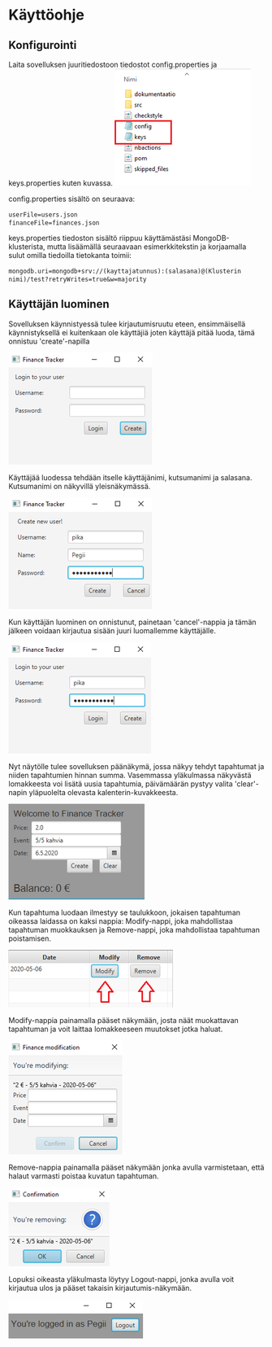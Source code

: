 
# Käyttöohje


## Konfigurointi

Laita sovelluksen juuritiedostoon tiedostot config.properties ja keys.properties kuten kuvassa.
![Tiedosto](/FinanceTrackerApp/dokumentaatio/kuvat/kayttoohje-part1.png)  

config.properties sisältö on seuraava: 

```
userFile=users.json   
financeFile=finances.json

```

keys.properties tiedoston sisältö riippuu käyttämästäsi MongoDB-klusterista, mutta lisäämällä seuraavaan esimerkkitekstin ja korjaamalla sulut omilla tiedoilla tietokanta toimii:
```
mongodb.uri=mongodb+srv://(kayttajatunnus):(salasana)@(Klusterin nimi)/test?retryWrites=true&w=majority
```

## Käyttäjän luominen
 
Sovelluksen käynnistyessä tulee kirjautumisruutu eteen, ensimmäisellä käynnistyksellä ei kuitenkaan ole käyttäjiä joten käyttäjä pitää luoda, tämä onnistuu 'create'-napilla  

![Tiedosto](/FinanceTrackerApp/dokumentaatio/kuvat/kayttoohje-part2.png) 

Käyttäjää luodessa tehdään itselle käyttäjänimi, kutsumanimi ja salasana. Kutsumanimi on näkyvillä yleisnäkymässä.  

![Tiedosto](/FinanceTrackerApp/dokumentaatio/kuvat/kayttoohje-part3.png) 

Kun käyttäjän luominen on onnistunut, painetaan 'cancel'-nappia ja tämän jälkeen voidaan kirjautua sisään juuri luomallemme käyttäjälle.  

![Tiedosto](/FinanceTrackerApp/dokumentaatio/kuvat/kayttoohje-part4.png) 

Nyt näytölle tulee sovelluksen päänäkymä, jossa näkyy tehdyt tapahtumat ja niiden tapahtumien hinnan summa. Vasemmassa yläkulmassa näkyvästä lomakkeesta voi lisätä uusia tapahtumia, päivämäärän pystyy valita 'clear'-napin yläpuolelta olevasta kalenterin-kuvakkeesta.  

![Tiedosto](/FinanceTrackerApp/dokumentaatio/kuvat/kayttoohje-part5.png) 

Kun tapahtuma luodaan ilmestyy se taulukkoon, jokaisen tapahtuman oikeassa laidassa on kaksi nappia: Modify-nappi, joka mahdollistaa tapahtuman muokkauksen ja Remove-nappi, joka mahdollistaa tapahtuman poistamisen.

![Tiedosto](/FinanceTrackerApp/dokumentaatio/kuvat/kayttoohje-part6.png)  

Modify-nappia painamalla pääset näkymään, josta näät muokattavan tapahtuman ja voit laittaa lomakkeeseen muutokset jotka haluat.

![Tiedosto](/FinanceTrackerApp/dokumentaatio/kuvat/kayttoohje-part7.png)

Remove-nappia painamalla pääset näkymään jonka avulla varmistetaan, että halaut varmasti poistaa kuvatun tapahtuman.  

![Tiedosto](/FinanceTrackerApp/dokumentaatio/kuvat/kayttoohje-part8.png)  

Lopuksi oikeasta yläkulmasta löytyy Logout-nappi, jonka avulla voit kirjautua ulos ja pääset takaisin kirjautumis-näkymään.  

![Tiedosto](/FinanceTrackerApp/dokumentaatio/kuvat/kayttoohje-part9.png)  


